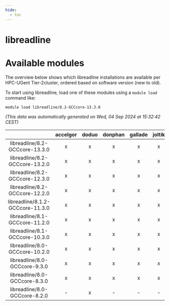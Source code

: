 ```yaml
---
hide:
  - toc
---
```


libreadline
===========

# Available modules


The overview below shows which libreadline installations are available per HPC-UGent Tier-2cluster, ordered based on software version (new to old).

To start using libreadline, load one of these modules using a `module load` command like:

```shell
module load libreadline/8.2-GCCcore-13.3.0
```

*(This data was automatically generated on Wed, 04 Sep 2024 at 15:32:42 CEST)*  

| |accelgor|doduo|donphan|gallade|joltik|shinx|skitty|
| :---: | :---: | :---: | :---: | :---: | :---: | :---: | :---: |
|libreadline/8.2-GCCcore-13.3.0|x|x|x|x|x|x|x|
|libreadline/8.2-GCCcore-13.2.0|x|x|x|x|x|x|x|
|libreadline/8.2-GCCcore-12.3.0|x|x|x|x|x|x|x|
|libreadline/8.2-GCCcore-12.2.0|x|x|x|x|x|x|x|
|libreadline/8.1.2-GCCcore-11.3.0|x|x|x|x|x|x|x|
|libreadline/8.1-GCCcore-11.2.0|x|x|x|x|x|x|x|
|libreadline/8.1-GCCcore-10.3.0|x|x|x|x|x|-|x|
|libreadline/8.0-GCCcore-10.2.0|x|x|x|x|x|-|x|
|libreadline/8.0-GCCcore-9.3.0|x|x|x|x|x|-|x|
|libreadline/8.0-GCCcore-8.3.0|x|x|x|x|x|-|x|
|libreadline/8.0-GCCcore-8.2.0|-|x|-|-|-|-|-|
